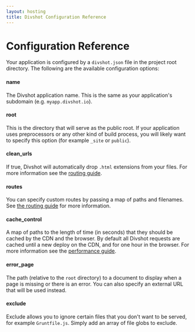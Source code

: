 ```yaml
---
layout: hosting
title: Divshot Configuration Reference
---
```


# Configuration Reference

<p class="lead">Your application is configured by a <code>divshot.json</code> file in the project root directory.
The following are the available configuration options:</p>

#### **name**
The Divshot application name. This is the same as your application's subdomain (e.g. `myapp.divshot.io`).

#### **root**
This is the directory that will serve as the public root. If your application uses preprocessors or any other kind of build process, you will likely want to specify this option (for example `_site` or `public`).

#### **clean_urls**
If true, Divshot will automatically drop `.html` extensions from your files. For more information see the [routing guide](/guides/routing).

#### **routes**
You can specify custom routes by passing a map of paths and filenames. See [the routing guide](/guides/routing) for more information.

#### **cache_control**
A map of paths to the length of time (in seconds) that they should be cached by the CDN and the browser. By default all Divshot requests are cached until a new deploy on the CDN, and for one hour in the browser. For more information see the [performance guide](/guides/performance).

#### **error_page**
The path (relative to the `root` directory) to a document to display when a page is missing or there is an error. You can also specify an external URL that will be used instead.

#### **exclude**
Exclude allows you to ignore certain files that you don't want to be served, for example `Gruntfile.js`. Simply add an array of file globs to exclude.
